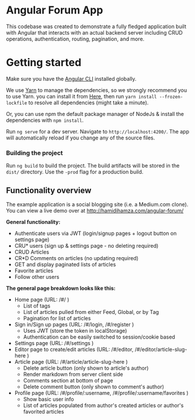 # Angular Forum App

This codebase was created to demonstrate a fully fledged application built with Angular that interacts with an actual backend server including CRUD operations, authentication, routing, pagination, and more.


# Getting started

Make sure you have the [Angular CLI](https://github.com/angular/angular-cli#installation) installed globally. 

We use [Yarn](https://yarnpkg.com) to manage the dependencies, so we strongly recommend you to use Yarn. you can install it from [Here](https://yarnpkg.com/en/docs/install), then run `yarn install --frozen-lockfile` to resolve all dependencies (might take a minute).

Or, you can use npm the default package manager of NodeJs & install the dependencies with `npm install`.

Run `ng serve` for a dev server. Navigate to `http://localhost:4200/`. The app will automatically reload if you change any of the source files.

### Building the project
Run `ng build` to build the project. The build artifacts will be stored in the `dist/` directory. Use the `-prod` flag for a production build.


## Functionality overview

The example application is a social blogging site (i.e. a Medium.com clone). You can view a live demo over at http://hamidihamza.com/angular-forum/

**General functionality:**

- Authenticate users via JWT (login/signup pages + logout button on settings page)
- CRU* users (sign up & settings page - no deleting required)
- CRUD Articles
- CR*D Comments on articles (no updating required)
- GET and display paginated lists of articles
- Favorite articles
- Follow other users

**The general page breakdown looks like this:**

- Home page (URL: /#/ )
    - List of tags
    - List of articles pulled from either Feed, Global, or by Tag
    - Pagination for list of articles
- Sign in/Sign up pages (URL: /#/login, /#/register )
    - Uses JWT (store the token in localStorage)
    - Authentication can be easily switched to session/cookie based
- Settings page (URL: /#/settings )
- Editor page to create/edit articles (URL: /#/editor, /#/editor/article-slug-here )
- Article page (URL: /#/article/article-slug-here )
    - Delete article button (only shown to article's author)
    - Render markdown from server client side
    - Comments section at bottom of page
    - Delete comment button (only shown to comment's author)
- Profile page (URL: /#/profile/:username, /#/profile/:username/favorites )
    - Show basic user info
    - List of articles populated from author's created articles or author's favorited articles
